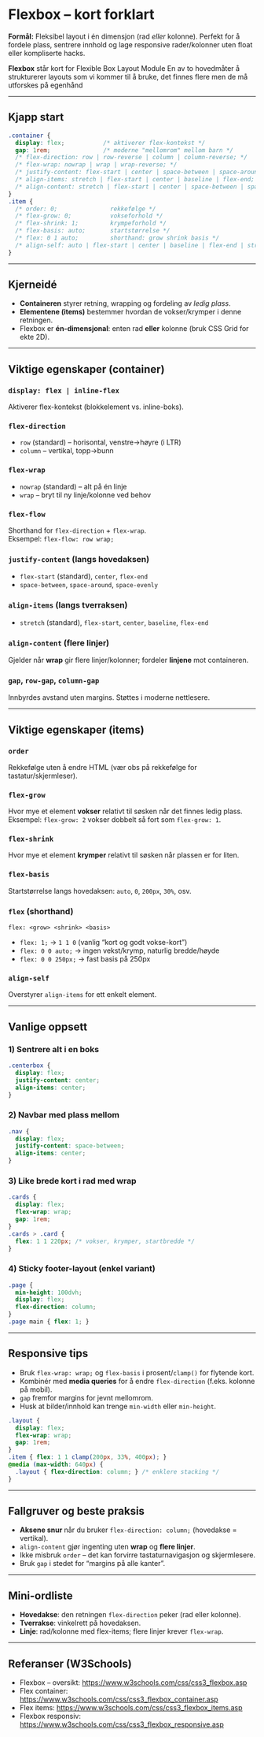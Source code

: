 # Flexbox – kort forklart

**Formål:** Fleksibel layout i én dimensjon (rad _eller_ kolonne). Perfekt for å fordele plass, sentrere innhold og lage responsive rader/kolonner uten float eller kompliserte hacks.

**Flexbox** står kort for Flexible Box Layout Module
En av to hovedmåter å strukturerer layouts som vi kommer til å bruke, det finnes flere men de må utforskes på egenhånd

---

## Kjapp start
```css
.container {
  display: flex;           /* aktiverer flex-kontekst */
  gap: 1rem;               /* moderne "mellomrom" mellom barn */
  /* flex-direction: row | row-reverse | column | column-reverse; */
  /* flex-wrap: nowrap | wrap | wrap-reverse; */
  /* justify-content: flex-start | center | space-between | space-around | space-evenly; */
  /* align-items: stretch | flex-start | center | baseline | flex-end; */
  /* align-content: stretch | flex-start | center | space-between | space-around | flex-end; */
}
.item {
  /* order: 0;               rekkefølge */
  /* flex-grow: 0;           vokseforhold */
  /* flex-shrink: 1;         krympeforhold */
  /* flex-basis: auto;       startstørrelse */
  /* flex: 0 1 auto;         shorthand: grow shrink basis */
  /* align-self: auto | flex-start | center | baseline | flex-end | stretch; */
}
```

---

## Kjerneidé
- **Containeren** styrer retning, wrapping og fordeling av _ledig plass_.
- **Elementene (items)** bestemmer hvordan de vokser/krymper i denne retningen.
- Flexbox er **én-dimensjonal**: enten rad **eller** kolonne (bruk CSS Grid for ekte 2D).

---

## Viktige egenskaper (container)

### `display: flex | inline-flex`
Aktiverer flex-kontekst (blokkelement vs. inline-boks).

### `flex-direction`
- `row` (standard) – horisontal, venstre→høyre (i LTR)
- `column` – vertikal, topp→bunn

### `flex-wrap`
- `nowrap` (standard) – alt på én linje
- `wrap` – bryt til ny linje/kolonne ved behov

### `flex-flow`
Shorthand for `flex-direction` + `flex-wrap`.  
Eksempel: `flex-flow: row wrap;`

### `justify-content` (langs **hovedaksen**)
- `flex-start` (standard), `center`, `flex-end`
- `space-between`, `space-around`, `space-evenly`

### `align-items` (langs **tverraksen**)
- `stretch` (standard), `flex-start`, `center`, `baseline`, `flex-end`

### `align-content` (flere linjer)
Gjelder når **wrap** gir flere linjer/kolonner; fordeler **linjene** mot containeren.

### `gap`, `row-gap`, `column-gap`
Innbyrdes avstand uten margins. Støttes i moderne nettlesere.

---

## Viktige egenskaper (items)

### `order`
Rekkefølge uten å endre HTML (vær obs på rekkefølge for tastatur/skjermleser).

### `flex-grow`
Hvor mye et element **vokser** relativt til søsken når det finnes ledig plass.  
Eksempel: `flex-grow: 2` vokser dobbelt så fort som `flex-grow: 1`.

### `flex-shrink`
Hvor mye et element **krymper** relativt til søsken når plassen er for liten.

### `flex-basis`
Startstørrelse langs hovedaksen: `auto`, `0`, `200px`, `30%`, osv.

### `flex` (shorthand)
`flex: <grow> <shrink> <basis>`  
- `flex: 1;`  → `1 1 0` (vanlig “kort og godt vokse-kort”)  
- `flex: 0 0 auto;`  → ingen vekst/krymp, naturlig bredde/høyde  
- `flex: 0 0 250px;` → fast basis på 250px

### `align-self`
Overstyrer `align-items` for ett enkelt element.

---

## Vanlige oppsett

### 1) Sentrere alt i en boks
```css
.centerbox {
  display: flex;
  justify-content: center;
  align-items: center;
}
```

### 2) Navbar med plass mellom
```css
.nav {
  display: flex;
  justify-content: space-between;
  align-items: center;
}
```

### 3) Like brede kort i rad med wrap
```css
.cards {
  display: flex;
  flex-wrap: wrap;
  gap: 1rem;
}
.cards > .card {
  flex: 1 1 220px; /* vokser, krymper, startbredde */
}
```

### 4) Sticky footer-layout (enkel variant)
```css
.page {
  min-height: 100dvh;
  display: flex;
  flex-direction: column;
}
.page main { flex: 1; }
```

---

## Responsive tips
- Bruk `flex-wrap: wrap;` og `flex-basis` i prosent/`clamp()` for flytende kort.
- Kombinér med **media queries** for å endre `flex-direction` (f.eks. kolonne på mobil).
- `gap` fremfor margins for jevnt mellomrom.
- Husk at bilder/innhold kan trenge `min-width` eller `min-height`.

```css
.layout {
  display: flex;
  flex-wrap: wrap;
  gap: 1rem;
}
.item { flex: 1 1 clamp(200px, 33%, 400px); }
@media (max-width: 640px) {
  .layout { flex-direction: column; } /* enklere stacking */
}
```

---

## Fallgruver og beste praksis
- **Aksene snur** når du bruker `flex-direction: column;` (hovedakse = vertikal).
- `align-content` gjør ingenting uten **wrap** og **flere linjer**.
- Ikke misbruk `order` – det kan forvirre tastaturnavigasjon og skjermlesere.
- Bruk `gap` i stedet for “margins på alle kanter”.

---

## Mini-ordliste
- **Hovedakse**: den retningen `flex-direction` peker (rad eller kolonne).
- **Tverrakse**: vinkelrett på hovedaksen.
- **Linje**: rad/kolonne med flex-items; flere linjer krever `flex-wrap`.

---

## Referanser (W3Schools)
- Flexbox – oversikt: https://www.w3schools.com/css/css3_flexbox.asp
- Flex container: https://www.w3schools.com/css/css3_flexbox_container.asp
- Flex items: https://www.w3schools.com/css/css3_flexbox_items.asp
- Flexbox responsiv: https://www.w3schools.com/css/css3_flexbox_responsive.asp
